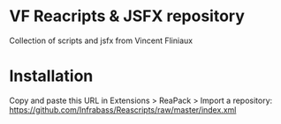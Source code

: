# VF Reacripts & JSFX repository
Collection of scripts and jsfx from Vincent Fliniaux

# Installation
Copy and paste this URL in Extensions > ReaPack > Import a repository:
https://github.com/Infrabass/Reascripts/raw/master/index.xml
